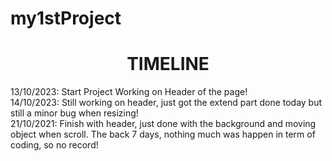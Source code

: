 # my1stProject

<h1 align="center">TIMELINE</h1>
13/10/2023: Start Project Working on Header of the page!  </br>
14/10/2023: Still working on header, just got the extend part done today but still a minor bug when resizing!</br>
21/10/2021: Finish with header, just done with the background and moving object when scroll. The back 7 days, nothing much was happen in term of coding, so no record! </br>
